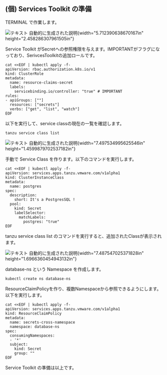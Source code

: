## (個) Services Toolkit の準備

TERMINAL で作業します。

![テキスト
自動的に生成された説明](../media/image2.png){width="5.712390638670167in"
height="2.458286307961505in"}

Service Toolkit
がSecretへの参照権限を与えます。IMPORTANTがフラグになっており、SerivcesToolkitの追加ロールです。

```execute
cat <<EOF | kubectl apply -f-
apiVersion: rbac.authorization.k8s.io/v1
kind: ClusterRole
metadata:
  name: resource-claims-secret
  labels:
    servicebinding.io/controller: "true" # IMPORTANT
rules:
- apiGroups: [""]
  resources: ["secrets"]
  verbs: ["get", "list", "watch"]
EOF
```

以下を実行して、service classの現在の一覧を確認します。

```execute
tanzu service class list
```

![テキスト
自動的に生成された説明](../media/image12.png){width="7.497534995625546in"
height="1.4599879702537182in"}

手動で Service Class を作ります。以下のコマンドを実行します。

```execute
cat <<EOF | kubectl apply -f-
apiVersion: services.apps.tanzu.vmware.com/v1alpha1
kind: ClusterInstanceClass
metadata:
  name: postgres
spec:
  description:
    short: It's a PostgresSQL !
  pool:
    kind: Secret
    labelSelector:
      matchLabels:
        postgres: "true"
EOF
```


tanzu service class list
のコマンドを実行すると、追加されたClassが表示されます。

![テキスト
自動的に生成された説明](../media/image13.png){width="7.487547025371828in"
height="1.6966360454943132in"}

database-ns という Namespace を作成します。

```execute
kubectl create ns database-ns
```


ResourceClaimPolicyを作り、複数Namespaceから参照できるようにします。以下を実行します。

```execute
cat <<EOF | kubectl apply -f-
apiVersion: services.apps.tanzu.vmware.com/v1alpha1
kind: ResourceClaimPolicy
metadata:
  name: secrets-cross-namespace
  namespace: database-ns
spec:
  consumingNamespaces:
  - '*'
  subject:
    kind: Secret
    group: ""
EOF
```

Service Toolkit の準備は以上です。
